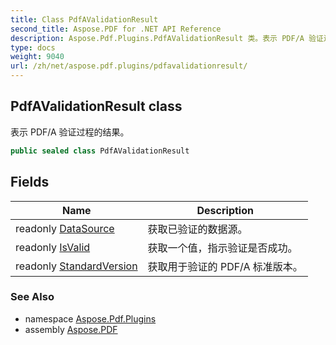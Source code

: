 ```yaml
---
title: Class PdfAValidationResult
second_title: Aspose.PDF for .NET API Reference
description: Aspose.Pdf.Plugins.PdfAValidationResult 类。表示 PDF/A 验证过程的结果
type: docs
weight: 9040
url: /zh/net/aspose.pdf.plugins/pdfavalidationresult/
---
```

## PdfAValidationResult class

表示 PDF/A 验证过程的结果。

```csharp
public sealed class PdfAValidationResult
```

## Fields

| Name | Description |
| --- | --- |
| readonly [DataSource](../../aspose.pdf.plugins/pdfavalidationresult/datasource/) | 获取已验证的数据源。 |
| readonly [IsValid](../../aspose.pdf.plugins/pdfavalidationresult/isvalid/) | 获取一个值，指示验证是否成功。 |
| readonly [StandardVersion](../../aspose.pdf.plugins/pdfavalidationresult/standardversion/) | 获取用于验证的 PDF/A 标准版本。 |

### See Also

* namespace [Aspose.Pdf.Plugins](../../aspose.pdf.plugins/)
* assembly [Aspose.PDF](../../)